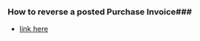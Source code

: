 ### How to reverse a posted Purchase Invoice###    
  - [link here](https://learn.microsoft.com/en-us/dynamics365/business-central/purchasing-how-correct-cancel-unpaid-purchase-invoices#to-cancel-a-posted-purchase-invoice)
